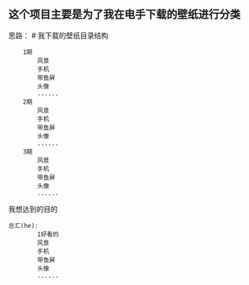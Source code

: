 ## 这个项目主要是为了我在电手下载的壁纸进行分类
思路：
    # 我下载的壁纸目录结构
        
        1期
            风景
            手机
            带鱼屏
            头像
            ......
        2期
            风景
            手机
            带鱼屏
            头像
            ......
        3期            
            风景
            手机
            带鱼屏
            头像
            ......
我想达到的目的
    
    总汇(he):
            1好看的
            风景
            手机
            带鱼屏
            头像
            ......


